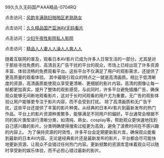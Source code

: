 99久久久无码国产AAA精品-0704RQ

点击访问：<a href="https://gfd-5xg.pages.dev/">风韵丰满熟妇啪啪区老熟熟女</a>

点击访问：<a href="https://fdhf-454.pages.dev/">久久精品国产亚洲AV无码看片</a>

点击访问：<a href="https://bered.pages.dev/">少妇午夜性影院私人影院</a>

点击访问：<a href="https://rtj-3zo.pages.dev/">精品人人妻人人澡人人爽人人</a>

随着互联网的普及，观看日本AV影片已成为许多人日常生活的一部分。尤其是对于那些寻找免费的、高清且无广告干扰的平台的观众，市场上已经出现了许多资源丰富、体验流畅的免费观看平台。这些平台不仅满足了用户的观影需求，还提供了更高质量的观看体验。
其中最吸引观众的特点之一就是高清画质。相比于低清晰度的资源，高清画质能使观众享受更清晰、更细腻的影片内容。高清的图像让每一帧都更加真实，提升了整体的观影感受。与此同时，许多平台避免插播广告，确保观众能够无间断地观看影片，这对于长时间观看的用户尤为重要。无广告的观影体验让用户能够更专注于影片内容，而不会受到打扰。
除了高清画质和无广告干扰，这些平台还提供了丰富的影片种类。从经典的日本AV影片到最新发布的热门作品，平台上的影片资源种类繁多，能够满足不同用户的偏好。平台通常会根据不同的影片类型进行清晰分类，如清纯、熟女、cosplay等，帮助观众更快速地找到自己感兴趣的影片。分类明确使得搜索过程更为高效，避免了浪费时间在不感兴趣的内容上。
为了保持资源的时效性，许多平台会定期更新影片库，确保观众能看到最新的日本AV内容。无论是经典影片还是最新发布的影片，平台都会尽可能快地更新资源，让观众不会错过任何热门内容。更新频繁的资源库意味着观众可以随时享受新的娱乐体验，而不必担心错过最新的影片。

<span style="display:none;">[Canonical link](https://github.com/Q20250704/so7 ）</span>
